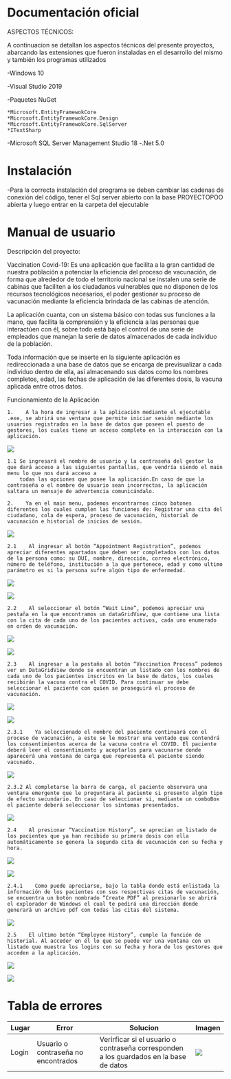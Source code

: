 # Documentación oficial

ASPECTOS TÉCNICOS:

A continuacion se detallan los aspectos técnicos del presente proyectos, abarcando las extensiones que fueron instaladas en  el desarrollo del mismo y también los programas utilizados

-Windows 10 

-Visual Studio 2019

-Paquetes NuGet

	*Microsoft.EntityFramewokCore
	*Microsoft.EntityFramewokCore.Design
	*Microsoft.EntityFramewokCore.SqlServer
	*ITextSharp

-Microsoft SQL Server Management Studio 18
-.Net 5.0

# Instalación

-Para la correcta instalación del programa se deben cambiar las cadenas de conexión del código, tener el Sql server abierto con la base PROYECTOPOO abierta y
luego entrar en la carpeta del ejecutable

# Manual de usuario

Descripción del proyecto:

Vaccination Covid-19: Es una aplicación que facilita a la gran cantidad de nuestra población a potenciar la eficiencia del proceso de vacunación, de forma que alrededor de todo el territorio nacional se instalen una serie de cabinas que faciliten a los ciudadanos vulnerables que no disponen de los recursos tecnológicos necesarios, el poder gestionar su proceso de vacunación mediante la eficiencia brindada de las cabinas de atención.

La aplicación cuanta, con un sistema básico con todas sus funciones a la mano, que facilita la comprensión y la eficiencia a las personas que interactúen con él, sobre todo está bajo el control de una serie de empleados que manejan la serie de datos almacenados de cada individuo de la población.

Toda información que se inserte en la siguiente aplicación es redireccionada a una base de datos que se encarga de previsualizar a cada individuo dentro de ella, así almacenando sus datos como los nombres completos, edad, las fechas de aplicación de las diferentes dosis, la vacuna aplicada entre otros datos.

Funcionamiento de la Aplicación

	1.    A la hora de ingresar a la aplicación mediante el ejecutable .exe, se abrirá una ventana que permite iniciar sesión mediante los usuarios registrados en la base de datos que poseen el puesto de gestores, los cuales tiene un acceso completo en la interacción con la aplicación.

![](Imagenes/Captura%201.png)

	1.1 Se ingresará el nombre de usuario y la contraseña del gestor lo que dará acceso a las siguientes pantallas, que vendría siendo el main menu lo que nos dará acceso a 
        todas las opciones que posee la aplicación.En caso de que la contraseña o el nombre de usuario sean incorrectas, la aplicación saltara un mensaje de advertencia comunicándalo.
	
	2.    Ya en el main menu, podemos encontrarnos cinco botones diferentes los cuales cumplen las funciones de: Registrar una cita del ciudadano, cola de espera, proceso de vacunación, historial de vacunación e historial de inicios de sesión.

![](Imagenes/Captura%202.png)

	2.1    Al ingresar al botón “Appointment Registration”, podemos apreciar diferentes apartados que deben ser completados con los datos de la persona como: su DUI, nombre, dirección, correo electrónico, número de teléfono, institución a la que pertenece, edad y como ultimo parámetro es si la persona sufre algún tipo de enfermedad.

![](Imagenes/Captura%203.png)

![](Imagenes/Captura%204.png)

	2.2    Al seleccionar el botón “Wait Line”, podemos apreciar una pestaña en la que encontramos un dataGridView, que contiene una lista con la cita de cada uno de los pacientes activos, cada uno enumerado en orden de vacunación.

![](Imagenes/Captura%205.png)

![](Imagenes/Captura%206.png)

	2.3    Al ingresar a la pestaña al botón “Vaccination Process” podemos ver un DataGridView donde se encuentran un listado con los nombres de cada uno de los pacientes inscritos en la base de datos, los cuales recibirán la vacuna contra el COVID. Para continuar se debe seleccionar el paciente con quien se proseguirá el proceso de vacunación.

![](Imagenes/Captura%207.png)

![](Imagenes/Captura%208.png)

	2.3.1    Ya seleccionado el nombre del paciente continuará con el proceso de vacunación, a este se le mostrar una ventado que contendrá los consentimientos acerca de la vacuna contra el COVID. El paciente deberá leer el consentimiento y aceptarlos para vacunarse donde aparecerá una ventana de carga que representa el paciente siendo vacunado.

![](Imagenes/Captura%209.png)

	2.3.2 Al completarse la barra de carga, el paciente observara una ventana emergente que le preguntara al paciente si presento algún tipo de efecto secundario. En caso de seleccionar si, mediante un comboBox el paciente deberá seleccionar los síntomas presentados.

![](Imagenes/Captura%2010.png)

	2.4    Al presionar “Vaccination History”, se aprecian un listado de los pacientes que ya han recibido su primera dosis con ella automáticamente se genera la segunda cita de vacunación con su fecha y hora.

![](Imagenes/Captura%2011.png)

![](Imagenes/Captura%2012.png)

	2.4.1    Como puede apreciarse, bajo la tabla donde está enlistada la información de los pacientes con sus respectivas citas de vacunación, se encuentra un botón nombrado “Create PDF” al presionarlo se abrirá el explorador de Windows el cual te pedirá una dirección donde generará un archivo pdf con todas las citas del sistema.

![](Imagenes/Captura%2013.png)

	2.5    El ultimo botón “Employee History”, cumple la función de historial. Al acceder en él lo que se puede ver una ventana con un listado que muestra los logins con su fecha y hora de los gestores que acceden a la aplicación.

![](Imagenes/Captura%2014.png)

![](Imagenes/Captura%2015.png)

# Tabla de errores

| Lugar|Error|Solucion |Imagen|
| -- | -- | -- | -- |
| Login | Usuario o contraseña no encontrados | Verirficar si el usuario o contraseña corresponden a los guardados en la base de datos | ![](Imagenes/Mensaje.png)




